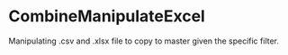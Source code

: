 # CombineManipulateExcel
Manipulating .csv and .xlsx file to copy to master given the specific filter.
